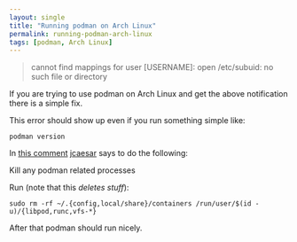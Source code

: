 ```yaml
---
layout: single
title: "Running podman on Arch Linux"
permalink: running-podman-arch-linux
tags: [podman, Arch Linux]
---
```


> cannot find mappings for user [USERNAME]: open /etc/subuid: no such file or directory

If you are trying to use podman on Arch Linux and get the above notification there is a simple fix.

This error should show up even if you run something simple like:

```
podman version
```

In [this comment](https://github.com/containers/libpod/issues/2542#issuecomment-512634229) [jcaesar](https://github.com/jcaesar) says to do the following:

Kill any podman related processes

Run (note that this *deletes stuff*):

```
sudo rm -rf ~/.{config,local/share}/containers /run/user/$(id -u)/{libpod,runc,vfs-*}
```

After that podman should run nicely.

